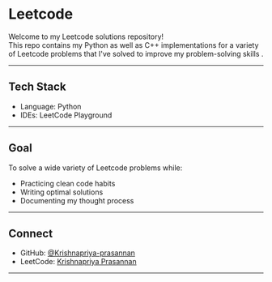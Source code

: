 # Leetcode 

Welcome to my Leetcode solutions repository!  
This repo contains my Python as well as C++ implementations for a variety of Leetcode problems that I've solved to improve my problem-solving skills .

---

## Tech Stack

- Language: Python 
- IDEs: LeetCode Playground

---

## Goal

To solve a wide variety of Leetcode problems while:
- Practicing clean code habits
- Writing optimal solutions
- Documenting my thought process

---


##  Connect

- GitHub: [@Krishnapriya-prasannan](https://github.com/Krishnapriya-prasannan)
- LeetCode: [Krishnapriya Prasannan](https://leetcode.com/u/3mkDtRs2FG) 

---


